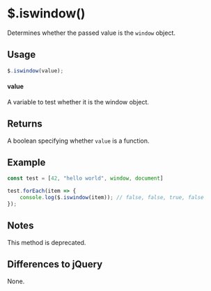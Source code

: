 # $.iswindow()

Determines whether the passed value is the `window` object.

## Usage

```javascript
$.iswindow(value);
```

#### value

A variable to test whether it is the window object.

## Returns

A boolean specifying whether `value` is a function.

## Example

```javascript
const test = [42, "hello world", window, document]

test.forEach(item => {
	console.log($.iswindow(item)); // false, false, true, false
});
```

## Notes

This method is deprecated.

## Differences to jQuery

None.
